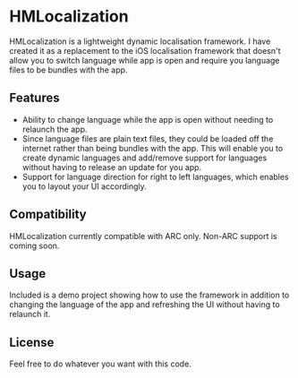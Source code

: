 HMLocalization
==============

HMLocalization is a lightweight dynamic localisation framework. I have created it as a replacement to the iOS localisation framework that doesn't allow you to switch language while app is open and require you language files to be bundles with the app. 

Features
--------
* Ability to change language while the app is open without needing to relaunch the app.
* Since language files are plain text files, they could be loaded off the internet rather than being bundles with the app. This will enable you to create dynamic languages and add/remove support for languages without having to release an update for you app.
* Support for language direction for right to left languages, which enables you to layout your UI accordingly.

Compatibility
--------------
HMLocalization currently compatible with ARC only. Non-ARC support is coming soon.

Usage
-----
Included is a demo project showing how to use the framework in addition to changing the language of the app and refreshing the UI without having to relaunch it.

License
--------
Feel free to do whatever you want with this code.